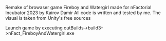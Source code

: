 Remake of browaser game Fireboy and Watergirl made for nFactorial Incubator 2023 by Kairov Damir
All code is written and tested by me.
The visual is taken from Unity's free sources

Launch game by executing outBuilds->build3->nFact_FireboyAndWatergirl.exe
